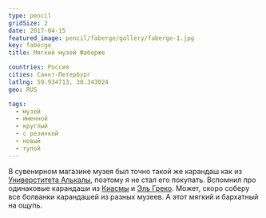 ```yaml
---
type: pencil
gridSize: 2
date: 2017-04-15
featured_image: pencil/faberge/gallery/faberge-1.jpg
key: faberge
title: Мягкий музей Фаберже

countries: Россия
cities: Санкт-Петербург
latlng: 59.934713, 30.343024
geo: RUS

tags:
  - музей
  - именной
  - круглый
  - с резинкой
  - новый
  - тупой
---
```


В сувенирном магазине музея был точно такой же карандаш как из [Универститета Алькалы](?display=alcala), поэтому я не стал его покупать. Вспомнил про одинаковые карандаши из [Киасмы](?display=kiasma) и [Эль Греко](?display=elgreco). Может, скоро соберу все болванки карандашей из разных музеев. А этот мягкий и бархатный на ощупь.
